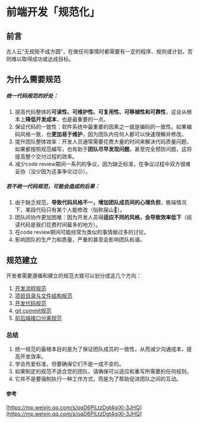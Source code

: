 # 前端开发「规范化」

## 前言

古人云“无规矩不成方圆”，在做任何事情时都需要有一定的程序、规则或计划，否则难以取得成功或达成目标。

## 为什么需要规范

##### 统一代码规范的好处：

1. 提高代码整体的**可读性、可维护性、可复用性、可移植性和可靠性**，这会从根本上**降低开发成本**，也是最重要的一点。
2. 保证代码的一致性：软件系统中最重要的因素之一就是编码的一致性。如果编码风格一致，也**更加易于维护**，因为团队内任何人都可以快速理解并修改。
3. 提升团队整体效率：开发人员通常需要花费大量的时间来解决代码质量问题，如果都按照规范编写，也有助于**团队尽早发现问题**，甚至完全预防问题，这将提高整个交付过程的效率。
4. 减少code review期间一系列的争议，因为缺乏标准，在争议过程中双方很难妥协（没少因为这事争论过😕）。

##### 若不统一代码规范，可能会造成的后果：

1. 由于缺乏规范，**导致代码风格不一，增加团队成员间的心理负担**，极端情况下，某段代码只有某个人能修改（俗称屎山💩）。
2. 团队间协作更加困难：因为开发人员得**适应不同的风格，会导致效率低下**（阅读代码是我们花费时间最多的地方）。
3. 在code review期间可能经常为类似的事情做过多的讨论。
4. 影响团队的生产力和质量，严重的甚至会影响团队和谐。

## 规范建立

开发者需要遵循和建立的规范大致可以划分成这几个方向：

1. [开发流程规范](./开发规范化-开发流程规范.md)
2. [项目目录与文件结构规范](./开发规范化-项目目录与文件结构规范.md)
3. [开发代码规范](./开发规范化-开发代码规范.md)
4. [git commit规范](./开发规范化-提交规范.md)
5. [前后端接口分离规范](./开发规范化-前后端分离接口规范.md)

### 总结

1. 统一规范的最根本目的是为了保证团队成员的一致性，从而减少沟通成本，提高开发效率。
2. 学会热爱标准，但要确保它们不是一成不变的。
3. 如果制定的规范不适合您的团队，请确保可以适应和重写所需要的任何规则。
4. 它并不是要强制执行一种工作方式，而是为了帮助促进团队之间的互动。

#### 参考

[https://mp.weixin.qq.com/s/oqD6PiLtzDgt4giXl-3JHQ](https://mp.weixin.qq.com/s/oqD6PiLtzDgt4giXl-3JHQ)

